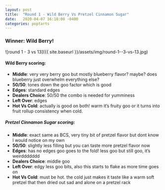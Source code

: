 ```yaml
---
layout: post
title:  "Round 1 - Wild Berry Vs Pretzel Cinnamon Sugar"
date:   2020-04-07 16:18:00 -0400
categories: poptarts
---
```


### Winner: Wild Berry!

![round 1 - 3 vs 13]({{ site.baseurl }}/assets/img/round-1--3-vs-13.jpg)

#### Wild Berry scoring:
 * **Middle**: very very berry goo but mostly blueberry flavor? maybe? does blueberry just overwhelm everything else?
 * **50/50**: tones down the goo factor which is good
 * **Edges**: standard edges
 * **Dealers Choice**: 50/50 the combo is needed for yumminess
 * **Left Over**: edges
 * **Hot Vs Cold**: actually is good on both! warm it’s fruity goo or it turns into fruit rollup consistency when cold.

##### Pretzel Cinnamon Sugar scoring:
 * **Middle**: exact same as BCS, very tiny bit of pretzel flavor but dont know I would notice on my own
 * **50/50**: slightly less filling but you can taste more pretzel flavor now
 * **Edges**: has no edges goo goes to the fold! less goo but still goo, it’s weirddddddd
 * **Dealers Choice**: middle goo
 * **Left Over**: edgy less goo bits, also this starts to flake as more time goes on
 * **Hot Vs Cold**: must be hot. the cold just makes it taste like a warm soft pretzel that then dried out sad and alone on a pretzel rack